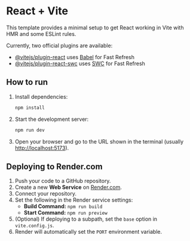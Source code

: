 # React + Vite

This template provides a minimal setup to get React working in Vite with HMR and some ESLint rules.

Currently, two official plugins are available:

- [@vitejs/plugin-react](https://github.com/vitejs/vite-plugin-react/blob/main/packages/plugin-react/README.md) uses [Babel](https://babeljs.io/) for Fast Refresh
- [@vitejs/plugin-react-swc](https://github.com/vitejs/vite-plugin-react-swc) uses [SWC](https://swc.rs/) for Fast Refresh

## How to run

1. Install dependencies:

   ```sh
   npm install
   ```

2. Start the development server:

   ```sh
   npm run dev
   ```

3. Open your browser and go to the URL shown in the terminal (usually [http://localhost:5173](http://localhost:5173)).

## Deploying to Render.com

1. Push your code to a GitHub repository.
2. Create a new **Web Service** on [Render.com](https://render.com/).
3. Connect your repository.
4. Set the following in the Render service settings:
   - **Build Command:** `npm run build`
   - **Start Command:** `npm run preview`
5. (Optional) If deploying to a subpath, set the `base` option in `vite.config.js`.
6. Render will automatically set the `PORT` environment variable.
